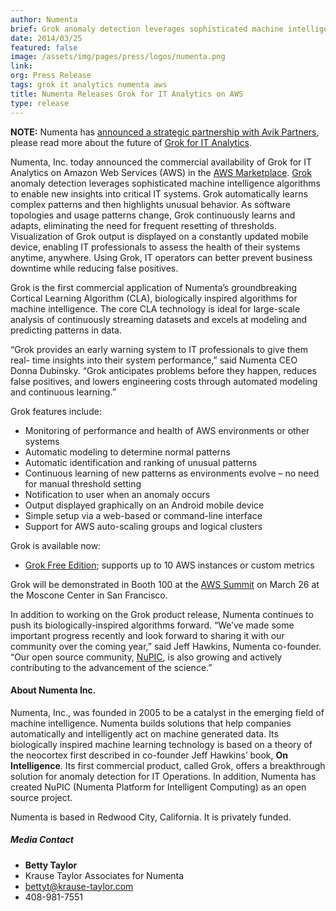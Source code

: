 ```yaml
---
author: Numenta
brief: Grok anomaly detection leverages sophisticated machine intelligence algorithms to enable new insights into critical IT systems. Grok automatically learns complex patterns and then
date: 2014/03/25
featured: false
image: /assets/img/pages/press/logos/numenta.png
link:
org: Press Release
tags: grok it analytics numenta aws
title: Numenta Releases Grok for IT Analytics on AWS
type: release
---
```


**NOTE:** Numenta has [announced a strategic partnership with Avik Partners](/press/numenta-announces-licensing-of-grok-for-it-to-avik-partners.html),
please read more about the future of
[Grok for IT Analytics](http://grokstream.com).

Numenta, Inc. today announced the commercial
availability of Grok for IT Analytics on Amazon Web Services (AWS) in the
[AWS Marketplace](/grok/#get). [Grok](/grok/) anomaly detection
leverages sophisticated machine intelligence algorithms to enable new insights
into critical IT systems. Grok automatically learns complex patterns and then
highlights unusual behavior.  As software topologies and usage patterns change,
Grok continuously learns and adapts, eliminating the need for frequent resetting
of thresholds. Visualization of Grok output is displayed on a constantly updated
mobile device, enabling IT professionals to assess the health of their systems
anytime, anywhere.  Using Grok, IT operators can better prevent business
downtime while reducing false positives.

Grok is the first commercial application of Numenta’s groundbreaking Cortical Learning Algorithm
(CLA), biologically inspired algorithms for machine intelligence. The core
CLA technology is ideal for large-scale analysis of continuously streaming
datasets and excels at modeling and predicting patterns in data.

“Grok provides an early warning system to IT professionals to give them real-
time insights into their system performance,” said Numenta CEO Donna Dubinsky.
“Grok anticipates problems before they happen, reduces false positives, and
lowers engineering costs through automated modeling and continuous learning.”

Grok features include:

* Monitoring of performance and health of AWS environments or other systems
* Automatic modeling to determine normal patterns
* Automatic identification and ranking of unusual patterns
* Continuous learning of new patterns as environments evolve – no need for
manual threshold setting
* Notification to user when an anomaly occurs
* Output displayed graphically on an Android mobile device
* Simple setup via a web-based or command-line interface
* Support for AWS auto-scaling groups and logical clusters

Grok is available now:

* [Grok Free Edition](https://aws.amazon.com/marketplace/pp/B00I18SNQ6/ref=srh_res_product_title?ie=UTF8&sr=0-3&qid=1391115095261); supports up to 10 AWS instances or custom metrics

Grok will be demonstrated in Booth 100 at the
[AWS Summit](https://aws.amazon.com/aws-summit-2014/) on March 26 at the
Moscone Center in San Francisco.

In addition to working on the Grok product release, Numenta continues to push
its biologically-inspired algorithms forward.  “We’ve made some important
progress recently and look forward to sharing it with our community over the
coming year,” said Jeff Hawkins, Numenta co-founder. “Our open source community,
[NuPIC](http://numenta.org), is also growing and actively
contributing to the advancement of the science.”


#### About Numenta Inc.

Numenta, Inc., was founded in 2005 to be a catalyst in the emerging field of
machine intelligence. Numenta builds solutions that help companies automatically
and intelligently act on machine generated data.  Its biologically inspired
machine learning technology is based on a theory of the neocortex first
described in co-founder Jeff Hawkins’ book, **On Intelligence**. Its first
commercial product, called Grok, offers a breakthrough solution for anomaly
detection for IT Operations. In addition, Numenta has created NuPIC (Numenta
Platform for Intelligent Computing) as an open source project.

Numenta is based in Redwood City, California. It is privately funded.

##### Media Contact
* **Betty Taylor**
* Krause Taylor Associates for Numenta
* [bettyt@krause-taylor.com](mailto:bettyt@krause-taylor.com)
* 408-981-7551
